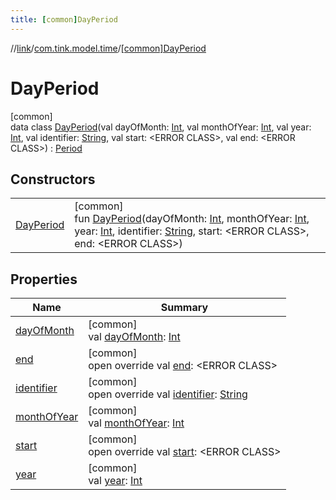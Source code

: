 ```yaml
---
title: [common]DayPeriod
---
```

//[link](../../../index.html)/[com.tink.model.time](../index.html)/[[common]DayPeriod](index.html)



# DayPeriod



[common]\
data class [DayPeriod](index.html)(val dayOfMonth: [Int](https://kotlinlang.org/api/latest/jvm/stdlib/kotlin/-int/index.html), val monthOfYear: [Int](https://kotlinlang.org/api/latest/jvm/stdlib/kotlin/-int/index.html), val year: [Int](https://kotlinlang.org/api/latest/jvm/stdlib/kotlin/-int/index.html), val identifier: [String](https://kotlinlang.org/api/latest/jvm/stdlib/kotlin/-string/index.html), val start: &lt;ERROR CLASS&gt;, val end: &lt;ERROR CLASS&gt;) : [Period](../[common]-period/index.html)



## Constructors


| | |
|---|---|
| [DayPeriod](-day-period.html) | [common]<br>fun [DayPeriod](-day-period.html)(dayOfMonth: [Int](https://kotlinlang.org/api/latest/jvm/stdlib/kotlin/-int/index.html), monthOfYear: [Int](https://kotlinlang.org/api/latest/jvm/stdlib/kotlin/-int/index.html), year: [Int](https://kotlinlang.org/api/latest/jvm/stdlib/kotlin/-int/index.html), identifier: [String](https://kotlinlang.org/api/latest/jvm/stdlib/kotlin/-string/index.html), start: &lt;ERROR CLASS&gt;, end: &lt;ERROR CLASS&gt;) |


## Properties


| Name | Summary |
|---|---|
| [dayOfMonth](day-of-month.html) | [common]<br>val [dayOfMonth](day-of-month.html): [Int](https://kotlinlang.org/api/latest/jvm/stdlib/kotlin/-int/index.html) |
| [end](end.html) | [common]<br>open override val [end](end.html): &lt;ERROR CLASS&gt; |
| [identifier](identifier.html) | [common]<br>open override val [identifier](identifier.html): [String](https://kotlinlang.org/api/latest/jvm/stdlib/kotlin/-string/index.html) |
| [monthOfYear](month-of-year.html) | [common]<br>val [monthOfYear](month-of-year.html): [Int](https://kotlinlang.org/api/latest/jvm/stdlib/kotlin/-int/index.html) |
| [start](start.html) | [common]<br>open override val [start](start.html): &lt;ERROR CLASS&gt; |
| [year](year.html) | [common]<br>val [year](year.html): [Int](https://kotlinlang.org/api/latest/jvm/stdlib/kotlin/-int/index.html) |


